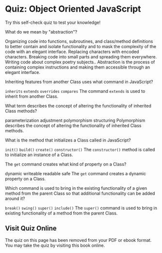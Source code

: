 # Quiz: Object Oriented JavaScript

Try this self-check quiz to test your knowledge!

<quiz name="">
    <question>
        <p>What do we mean by "abstraction"?</p>
        <answer correct>Organizing code into functions, subroutines, and class/method definitions to better contain and isolate functionality and to mask the complexity of the code with an elegant interface.</answer>
        <answer>Replacing characters with encoded characters.</answer>
        <answer>Breaking code into small parts and spreading them everywhere.</answer>
        <answer>Writing code about complex poetry subjects..</answer>
        <explanation>Abstraction is the process of containing complex instructions and making them accessible through an elegant interface.</explanation>
    </question>
    <question>
        <p>Inheriting features from another Class uses what command in JavaScript?</p>
        <answer><code>inherits</code></answer>
        <answer correct><code>extends</code></answer>
        <answer><code>overrides</code></answer>
        <answer><code>compares</code></answer>
        <explanation>The command <code>extends</code> is used to inherit from another Class.</explanation>
    </question>
    <question>
        <p>What term describes the concept of altering the functionality of inherited Class methods?</p>
        <answer>parameterization</answer>
        <answer>adjustment</answer>
        <answer correct>polymorphism</answer>
        <answer>structuring</answer>
        <explanation>Polymorphism describes the concept of altering the functionality of inherited Class methods.</explanation>
    </question>
    <question>
        <p>What is the method that initializes a Class called in JavaScript?</p>
        <answer><code>init()</code></answer>
        <answer ><code>build()</code></answer>
        <answer><code>create()</code></answer>
        <answer correct><code>constructor()</code></answer>
        <explanation>The <code>constructor()</code> method is called to initialize an instance of a Class.</explanation>
    </question>
    <question>
        <p>The <code>get</code> command creates what kind of property on a Class?</p>
        <answer correct>dynamic</answer>
        <answer>writeable</answer>
        <answer>readable</answer>
        <answer>safe</answer>
        <explanation>The <code>get</code> command creates a dynamic property on a Class.</explanation>
    </question>
    <question>
        <p>Which command is used to bring in the existing functionality of a given method from the parent Class so that additional functionality can be added around it?</p>
        <answer><code>break()</code></answer>
        <answer><code>swing()</code></answer>
        <answer correct><code>super()</code></answer>
        <answer><code>include()</code></answer>
        <explanation>The <code>super()</code> command is used to bring in existing functionality of a method from the parent Class.</explanation>
    </question>
</quiz>

<div class="no-quiz">
     <h2>Visit Quiz Online</h2>
     <p> 
         The quiz on this page has been removed from your PDF 
         or ebook format. You may take the quiz by visiting
         this book online.
     </p>
</div>
